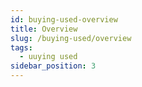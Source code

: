 ```yaml
---
id: buying-used-overview
title: Overview
slug: /buying-used/overview
tags:
  - uuying used
sidebar_position: 3
---
```

